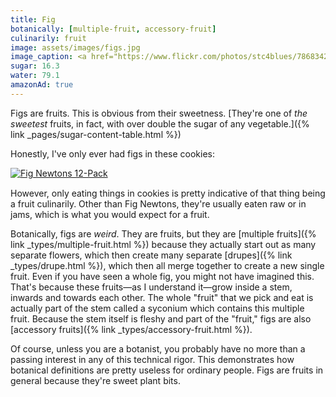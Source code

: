 ```yaml
---
title: Fig
botanically: [multiple-fruit, accessory-fruit]
culinarily: fruit
image: assets/images/figs.jpg
image_caption: <a href="https://www.flickr.com/photos/stc4blues/7868342712">Photo by Bill Benzon</a> under <a href="https://creativecommons.org/licenses/by-sa/2.0/">CC BY-SA 2.0</a>
sugar: 16.3
water: 79.1
amazonAd: true
---
```

Figs are fruits. This is obvious from their sweetness. [They're one of *the sweetest* fruits, in fact, with over double the sugar of any vegetable.]({% link _pages/sugar-content-table.html %})

Honestly, I've only ever had figs in these cookies:

<a href="https://www.amazon.com/Newtons-Full-Size-Fruit-Cookies-Individual/dp/B07KMH3N98?&linkCode=li3&tag=mminer2370f-20&linkId=f2f48e595a994c244e38457d956e4776&language=en_US&ref_=as_li_ss_il" style="display: block; width: 100%;" target="_blank"><img src="//ws-na.amazon-adsystem.com/widgets/q?_encoding=UTF8&ASIN=B07KMH3N98&Format=_SL350_&ID=AsinImage&MarketPlace=US&ServiceVersion=20070822&WS=1&tag=mminer2370f-20&language=en_US" alt="Fig Newtons 12-Pack"></a><img src="https://ir-na.amazon-adsystem.com/e/ir?t=mminer2370f-20&language=en_US&l=li3&o=1&a=B07KMH3N98" width="1" height="1" alt="" style="border:none !important; margin:0px !important;">

However, only eating things in cookies is pretty indicative of that thing being a fruit culinarily. Other than Fig Newtons, they're usually eaten raw or in jams, which is what you would expect for a fruit.

Botanically, figs are *weird*. They are fruits, but they are [multiple fruits]({% link _types/multiple-fruit.html %}) because they actually start out as many separate flowers, which then create many separate [drupes]({% link _types/drupe.html %}), which then all merge together to create a new single fruit. Even if you have seen a whole fig, you might not have imagined this. That's because these fruits—as I understand it—grow inside a stem, inwards and towards each other. The whole "fruit" that we pick and eat is actually part of the stem called a syconium which contains this multiple fruit. Because the stem itself is fleshy and part of the "fruit," figs are also [accessory fruits]({% link _types/accessory-fruit.html %}).

Of course, unless you are a botanist, you probably have no more than a passing interest in any of this technical rigor. This demonstrates how botanical definitions are pretty useless for ordinary people. Figs are fruits in general because they're sweet plant bits.